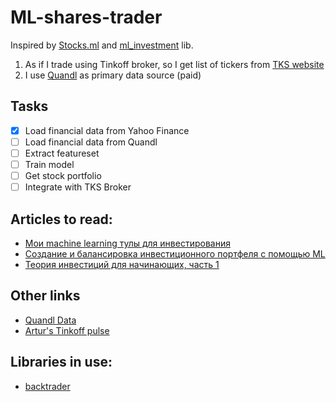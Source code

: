 # ML-shares-trader

Inspired by [Stocks.ml](https://stocks.ml/) and [ml_investment](https://github.com/fartuk/ml_investment) lib.

1. As if I trade using Tinkoff broker, so I get list of tickers from [TKS website](https://www.tinkoff.ru/invest/stocks/?country=Foreign&orderType=Asc&sortType=ByName&start=0&end=12000)
2. I use [Quandl](https://www.quandl.com/) as primary data source (paid)

## Tasks
* [x] Load financial data from Yahoo Finance
* [ ] Load financial data from Quandl
* [ ] Extract featureset
* [ ] Train model
* [ ] Get stock portfolio
* [ ] Integrate with TKS Broker

## Articles to read:
* [Мои machine learning тулы для инвестирования](https://habr.com/ru/company/ods/blog/548788/)
* [Создание и балансировка инвестиционного портфеля с помощью ML](https://habr.com/ru/company/ods/blog/560312/)
* [Теория инвестиций для начинающих, часть 1](https://habr.com/ru/company/dbtc/blog/527050/)

## Other links
* [Quandl Data](https://www.quandl.com/)
* [Artur's Tinkoff pulse](https://www.tinkoff.ru/invest/social/profile/fattakhov_artur/?utm_source=share)

## Libraries in use:
* [backtrader](https://github.com/mementum/backtrader)
